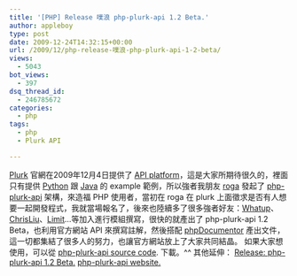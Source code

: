 ```yaml
---
title: '[PHP] Release 噗浪 php-plurk-api 1.2 Beta.'
author: appleboy
type: post
date: 2009-12-24T14:32:15+00:00
url: /2009/12/php-release-噗浪-php-plurk-api-1-2-beta/
views:
  - 5043
bot_views:
  - 397
dsq_thread_id:
  - 246785672
categories:
  - php
tags:
  - php
  - Plurk API

---
```

[Plurk][1] 官網在2009年12月4日提供了 [API platform][2]，這是大家所期待很久的，裡面只有提供 [Python][3] 跟 [Java][4] 的 example 範例，所以強者我朋友 [roga][5] 發起了 [php-plurk-api][6] 架構，來造福 PHP 使用者，當初在 roga 在 plurk 上面徵求是否有人想要一起開發程式，我就當場報名了，後來也陸續多了很多強者好友：[Whatup][7]、[ChrisLiu][8]、[Limit][9]…等加入進行模組撰寫，很快的就產出了 php-plurk-api 1.2 Beta，也利用官方網站 API 來撰寫註解，然後搭配 [phpDocumentor][10] 產出文件，這一切都集結了很多人的努力，也讓官方網站放上了大家共同結晶。 如果大家想使用，可以從 <a title="php-plurk-api source code" onclick="javascript:pageTracker._trackPageview('/outgoing/code.google.com/p/php-plurk-api/');" href="https://code.google.com/p/php-plurk-api/">php-plurk-api source code</a>. 下載。^^ 其他延伸： <a title="Permalink to: Release: php-plurk-api 1.2 Beta." rel="bookmark" href="http://blog.roga.tw/2009/12/18/2341">Release: php-plurk-api 1.2 Beta.</a> <a title="php-plurk-api" onclick="javascript:pageTracker._trackPageview('/outgoing/plurk.lab3.tw');" href="http://plurk.lab3.tw/">php-plurk-api website.</a>

 [1]: http://www.plurk.com
 [2]: http://www.plurk.com/API
 [3]: http://www.python.org/
 [4]: http://en.wikipedia.org/wiki/Java_%28programming_language%29
 [5]: http://blog.roga.tw/
 [6]: https://code.google.com/p/php-plurk-api/
 [7]: http://blog.twkang.net/
 [8]: http://chrisliu.net/
 [9]: http://bigair.pixnet.net/blog
 [10]: http://www.phpdoc.org/